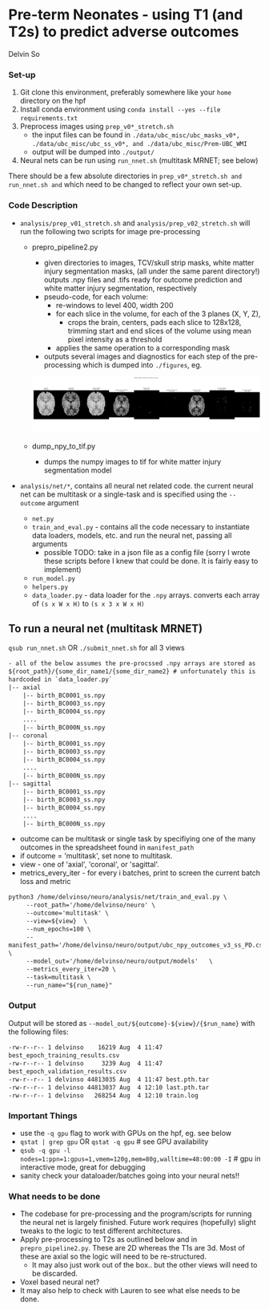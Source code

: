 # Pre-term Neonates - using T1 (and T2s) to predict adverse outcomes 
 Delvin So
 
### Set-up
1. Git clone this environment, preferably somewhere like your `home` directory on the hpf
2. Install conda environment using `conda install --yes --file requirements.txt`
3. Preprocess images using `prep_v0*_stretch.sh`
    * the input files can be found in `./data/ubc_misc/ubc_masks_v0*, ./data/ubc_misc/ubc_ss_v0*, and ./data/ubc_misc/Prem-UBC_WMI`
    * output will be dumped into `./output/`
4. Neural nets can be run using `run_nnet.sh` (multitask MRNET; see below)

There should be a few absolute directories in `prep_v0*_stretch.sh and run_nnet.sh and` which need to be changed to reflect your own set-up.

### Code Description

- `analysis/prep_v01_stretch.sh` and `analysis/prep_v02_stretch.sh` will run the following two scripts for image pre-processing
    - prepro_pipeline2.py
        - given directories to images, TCV/skull strip masks, white matter injury segmentation masks, (all under the same parent directory!) outputs .npy files and .tifs ready for outcome prediction and white matter injury segmentation, respectively
        - pseudo-code, for each volume:
            - re-windows to level 400, width 200
            - for each slice in the volume, for each of the 3 planes (X, Y, Z),
                - crops the brain, centers, pads each slice to 128x128, trimming start and end slices of the volume using mean pixel intensity as a threshold
            - applies the same operation to a corresponding mask
        - outputs several images and diagnostics for each step of the pre-processing which is dumped into `./figures`, eg. 
        
        ![Sanity check for pre-processing](./figures/BC0014_figure_check.png)
        
    - dump_npy_to_tif.py
        - dumps the numpy images to tif for white matter injury segmentation model

- `analysis/net/*`, contains all neural net related code. the current neural net can be multitask or a single-task and is specified using the `--outcome` argument
    - `net.py`
    - `train_and_eval.py` - contains all the code necessary to instantiate data loaders, models, etc. and run the neural net, passing all arguments
        - possible TODO: take in a json file as a config file (sorry I wrote these scripts before I knew that could be done. It is fairly easy to implement)
    - `run_model.py`
    - `helpers.py` 
    - `data_loader.py` - data loader for the `.npy` arrays. converts each array of `(s x W x H)` to `(s x 3 x W x H)`


## To run a neural net (multitask MRNET)
`qsub run_nnet.sh` OR `./submit_nnet.sh` for all 3 views
```
- all of the below assumes the pre-procssed .npy arrays are stored as 
${root_path}/{some_dir_name1/{some_dir_name2} # unfortunately this is hardcoded in `data_loader.py`
|-- axial
    |-- birth_BC0001_ss.npy
    |-- birth_BC0003_ss.npy
    |-- birth_BC0004_ss.npy
    ....
    |-- birth_BC000N_ss.npy
|-- coronal
    |-- birth_BC0001_ss.npy
    |-- birth_BC0003_ss.npy
    |-- birth_BC0004_ss.npy
    ....
    |-- birth_BC000N_ss.npy
|-- sagittal
    |-- birth_BC0001_ss.npy
    |-- birth_BC0003_ss.npy
    |-- birth_BC0004_ss.npy
    ....
    |-- birth_BC000N_ss.npy
```

- outcome can be multitask or single task by specifiying one of the many outcomes in the spreadsheet found in `manifest_path`
- if outcome = 'multitask', set none to multitask. 
- view - one of 'axial', 'coronal', or 'sagittal'.
- metrics_every_iter - for every i batches, print to screen the current batch loss and metric

```
python3 /home/delvinso/neuro/analysis/net/train_and_eval.py \
     --root_path='/home/delvinso/neuro' \
     --outcome='multitask' \
     --view=${view}  \
     --num_epochs=100 \
     --manifest_path='/home/delvinso/neuro/output/ubc_npy_outcomes_v3_ss_PD.csv' \
     --model_out='/home/delvinso/neuro/output/models'   \
     --metrics_every_iter=20 \
     --task=multitask \
     --run_name="${run_name}"
```
### Output
Output will be stored as `--model_out/${outcome}-${view}/{$run_name}` with the following files:
```
-rw-r--r-- 1 delvinso    16219 Aug  4 11:47 best_epoch_training_results.csv
-rw-r--r-- 1 delvinso     3239 Aug  4 11:47 best_epoch_validation_results.csv
-rw-r--r-- 1 delvinso 44813035 Aug  4 11:47 best.pth.tar
-rw-r--r-- 1 delvinso 44813037 Aug  4 12:10 last.pth.tar
-rw-r--r-- 1 delvinso   268254 Aug  4 12:10 train.log
```

### Important Things
- use the `-q gpu` flag to work with GPUs on the hpf, eg. see below
- `qstat | grep gpu` OR `qstat -q gpu` # see GPU availability
- `qsub -q gpu -l nodes=1:ppn=1:gpus=1,vmem=120g,mem=80g,walltime=48:00:00 -I` # gpu in interactive mode, great for debugging
- sanity check your dataloader/batches going into your neural nets!!

### What needs to be done
- The codebase for pre-processing and the program/scripts for running the neural net is largely finished. Future work requires (hopefully) slight tweaks to the logic to test different architectures.
- Apply pre-processing to T2s as outlined below and in `prepro_pipeline2.py`. These are 2D whereas the T1s are 3d. Most of these are axial so the logic will need to be re-structured.
    - It may also just work out of the box.. but the other views will need to be discarded.
- Voxel based neural net?
- It may also help to check with Lauren to see what else needs to be done.


